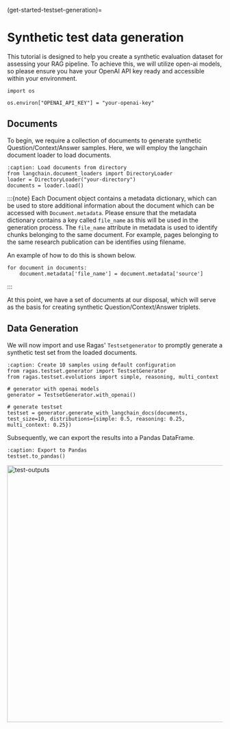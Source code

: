 (get-started-testset-generation)=
# Synthetic test data generation

This tutorial is designed to help you create a synthetic evaluation dataset for assessing your RAG pipeline. To achieve this, we will utilize open-ai models, so please ensure you have your OpenAI API key ready and accessible within your environment.

```{code-block} python
import os

os.environ["OPENAI_API_KEY"] = "your-openai-key"
```

## Documents

To begin, we require a collection of documents to generate synthetic Question/Context/Answer samples. Here, we will employ the langchain document loader to load documents.

```{code-block} python
:caption: Load documents from directory
from langchain.document_loaders import DirectoryLoader
loader = DirectoryLoader("your-directory")
documents = loader.load()
```

:::{note}
Each Document object contains a metadata dictionary, which can be used to store additional information about the document which can be accessed with  `Document.metadata`. Please ensure that the metadata dictionary contains a key called `file_name` as this will be used in the generation process. The `file_name` attribute in metadata is used to identify chunks belonging to the same document. For example, pages belonging to the same research publication can be identifies using filename.

An example of how to do this is shown below.

```{code-block} python
for document in documents:
    document.metadata['file_name'] = document.metadata['source']
```
:::

At this point, we have a set of documents at our disposal, which will serve as the basis for creating synthetic Question/Context/Answer triplets.

## Data Generation

We will now import and use Ragas' `Testsetgenerator` to promptly generate a synthetic test set from the loaded documents.

```{code-block} python
:caption: Create 10 samples using default configuration
from ragas.testset.generator import TestsetGenerator
from ragas.testset.evolutions import simple, reasoning, multi_context

# generator with openai models
generator = TestsetGenerator.with_openai()

# generate testset
testset = generator.generate_with_langchain_docs(documents, test_size=10, distributions={simple: 0.5, reasoning: 0.25, multi_context: 0.25})
```

Subsequently, we can export the results into a Pandas DataFrame.

```{code-block}
:caption: Export to Pandas
testset.to_pandas()
```
<p align="left">
<img src="../_static/imgs/testset_output.png" alt="test-outputs" width="800" height="600" />
</p>

